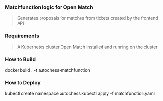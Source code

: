 ﻿### Matchfunction logic for Open Match

> Generates proposals for matches from tickets created by the frontend API

### Requirements
> A Kubernetes cluster
> Open Match installed and running on the cluster

### How to Build
docker build . -t autochess-matchfunction

### How to Deploy
kubectl create namespace autochess
kubectl apply -f matchfunction.yaml